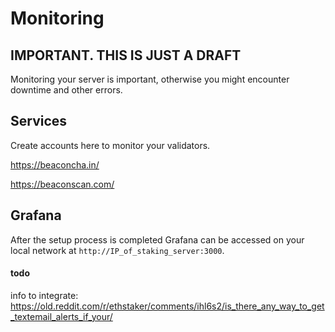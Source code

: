 # Monitoring

## IMPORTANT. THIS IS JUST A DRAFT

Monitoring your server is important, otherwise you might encounter downtime and other errors.

## Services

Create accounts here to monitor your validators.

https://beaconcha.in/

https://beaconscan.com/

## Grafana 
After the setup process is completed Grafana can be accessed on your local network at `http://IP_of_staking_server:3000`.






#### todo


info to integrate:
https://old.reddit.com/r/ethstaker/comments/ihl6s2/is_there_any_way_to_get_textemail_alerts_if_your/